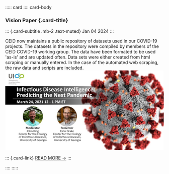 ::::: card
:::: card-body

### Vision Paper {.card-title}

::: {.card-subtitle .mb-2 .text-muted}
Jan 04 2024 
:::

CEID now maintains a public repository of datasets used in our COVID-19 projects. The datasets in the repository were compiled by members of the CEID COVID-19 working group. The data have been formated to be used 'as-is' and are updated often. Data sets were either created from html scraping or manually entered. In the case of the automated web scraping, the raw data and scripts are included. 
![](images/InfectousDiseases_Twitter_UIDP_March_2_2021.jpg)

::: {.card-link}
[READ MORE &rarr;](system_of_systems.html)
:::

::::
:::::


